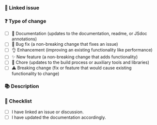 <!---

*** IMPORTANT: PLEASE READ BEFORE CONTINUING TO MAKE A PULL REQUEST ***

- The title should follow conventional commits (https://conventionalcommits.org).

- If it is a bug fix, please ensure there is a linked issue with minimal (nitro) reproduction and/or enough context to explain exactly what it is fixing and why this fix is the best option in Nitro.

- If it is a security fix, please always report it first as per https://github.com/unjs/nitro/blob/main/SECURITY.md

- If it is a new feature, please ensure it has already been discussed. Keep the scope of changes minimal to what is essential, and try to break down your changes into smaller PRs when possible.

- If you are submitting a new preset, please, in addition to the docs, ALWAYS add a new preset in src/presets.

- After submitting, please remain patient until your PR is reviewed.

Thanks for your contribution ❤️
-->

### 🔗 Linked issue

<!-- Please ensure there is an open issue and mention its number as #123 -->

### ❓ Type of change

<!-- What types of changes does your code introduce? Put an `x` in all the boxes that apply. -->

- [ ] 📖 Documentation (updates to the documentation, readme, or JSdoc annotations)
- [ ] 🐞 Bug fix (a non-breaking change that fixes an issue)
- [ ] 👌 Enhancement (improving an existing functionality like performance)
- [ ] ✨ New feature (a non-breaking change that adds functionality)
- [ ] 🧹 Chore (updates to the build process or auxiliary tools and libraries)
- [ ] ⚠️ Breaking change (fix or feature that would cause existing functionality to change)

### 📚 Description

<!-- Describe your changes in detail -->
<!-- Why is this change required? What problem does it solve? -->
<!-- If it resolves an open issue, please link to the issue here. For example "Resolves #1337" -->

### 📝 Checklist

<!-- Put an `x` in all the boxes that apply. -->
<!-- If your change requires a documentation PR, please link it appropriately -->
<!-- If you're unsure about any of these, don't hesitate to ask. We're here to help! -->

- [ ] I have linked an issue or discussion.
- [ ] I have updated the documentation accordingly.
